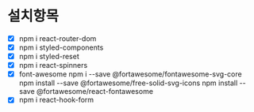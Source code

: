 # 설치항목

- [x] npm i react-router-dom
- [x] npm i styled-components
- [x] npm i styled-reset
- [x] npm i react-spinners
- [x] font-awesome
      npm i --save @fortawesome/fontawesome-svg-core
      npm install --save @fortawesome/free-solid-svg-icons
      npm install --save @fortawesome/react-fontawesome
- [x] npm i react-hook-form
